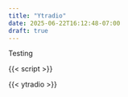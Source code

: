 ```yaml
---
title: "Ytradio"
date: 2025-06-22T16:12:48-07:00
draft: true
---
```


Testing

{{< script >}}

{{< ytradio >}}